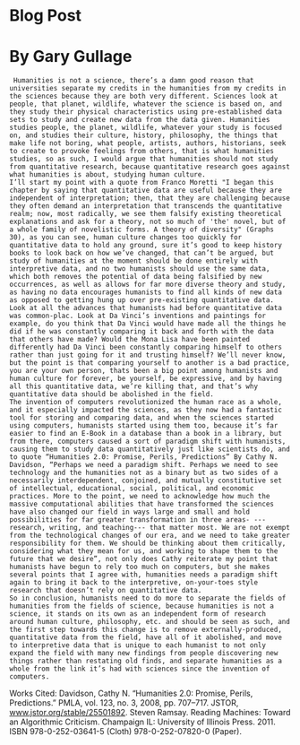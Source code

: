 # Blog Post
# By Gary Gullage

     Humanities is not a science, there’s a damn good reason that universities separate my credits in the humanities from my credits in the sciences because they are both very different. Sciences look at people, that planet, wildlife, whatever the science is based on, and they study their physical characteristics using pre-established data sets to study and create new data from the data given. Humanities studies people, the planet, wildlife, whatever your study is focused on, and studies their culture, history, philosophy, the things that make life not boring, what people, artists, authors, historians, seek to create to provoke feelings from others, that is what humanities studies, so as such, I would argue that humanities should not study from quantitative research, because quantitative research goes against what humanities is about, studying human culture.
    I’ll start my point with a quote from Franco Moretti "I began this chapter by saying that quantitative data are useful because they are independent of interpretation; then, that they are challenging because they often demand an interpretation that transcends the quantitative realm; now, most radically, we see them falsify existing theoretical explanations and ask for a theory, not so much of 'the' novel, but of a whole family of novelistic forms. A theory of diversity" (Graphs 30), as you can see, human culture changes too quickly for quantitative data to hold any ground, sure it’s good to keep history books to look back on how we’ve changed, that can’t be argued, but study of humanities at the moment should be done entirely with interpretive data, and no two humanists should use the same data, which both removes the potential of data being falsified by new occurrences, as well as allows for far more diverse theory and study, as having no data encourages humanists to find all kinds of new data as opposed to getting hung up over pre-existing quantitative data.  Look at all the advances that humanists had before quantitative data was common-plac. Look at Da Vinci’s inventions and paintings for example, do you think that Da Vinci would have made all the things he did if he was constantly comparing it back and forth with the data that others have made? Would the Mona Lisa have been painted differently had Da Vinci been constantly comparing himself to others rather than just going for it and trusting himself? We’ll never know, but the point is that comparing yourself to another is a bad practice, you are your own person, thats been a big point among humanists and human culture for forever, be yourself, be expressive, and by having all this quantitative data, we’re killing that, and that’s why quantitative data should be abolished in the field.
    The invention of computers revolutionized the human race as a whole, and it especially impacted the sciences, as they now had a fantastic tool for storing and comparing data, and when the sciences started using computers, humanists started using them too, because it’s far easier to find an E-Book in a database than a book in a library, but from there, computers caused a sort of paradigm shift with humanists, causing them to study data quantitatively just like scientists do, and to quote “Humanities 2.0: Promise, Perils, Predictions” By Cathy N. Davidson, “Perhaps we need a paradigm shift. Perhaps we need to see technology and the humanities not as a binary but as two sides of a necessarily interdependent, conjoined, and mutually constitutive set of intellectual, educational, social, political, and economic practices. More to the point, we need to acknowledge how much the massive computational abilities that have transformed the sciences have also changed our field in ways large and small and hold possibilities for far greater transformation in three areas- ---research, writing, and teaching--- that matter most. We are not exempt from the technological changes of our era, and we need to take greater responsibility for them. We should be thinking about them critically, considering what they mean for us, and working to shape them to the future that we desire”, not only does Cathy reiterate my point that humanists have begun to rely too much on computers, but she makes several points that I agree with, humanities needs a paradigm shift again to bring it back to the interpretive, on-your-toes style research that doesn’t rely on quantitative data.
    So in conclusion, humanists need to do more to separate the fields of humanities from the fields of science, because humanities is not a science, it stands on its own as an independent form of research around human culture, philosophy, etc. and should be seen as such, and the first step towards this change is to remove externally-produced, quantitative data from the field, have all of it abolished, and move to interpretive data that is unique to each humanist to not only expand the field with many new findings from people discovering new things rather than restating old finds, and separate humanities as a whole from the link it’s had with sciences since the invention of computers.

Works Cited:
Davidson, Cathy N. “Humanities 2.0: Promise, Perils, Predictions.” PMLA, vol. 123, no. 3, 2008, pp. 707–717. JSTOR, www.jstor.org/stable/25501892.
Steven Ramsay. Reading Machines: Toward an Algorithmic Criticism. Champaign IL: University of Illinois Press. 2011. ISBN 978-0-252-03641-5 (Cloth) 978-0-252-07820-0 (Paper).

